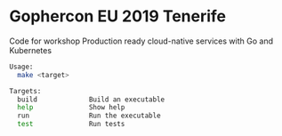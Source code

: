 # Gophercon EU 2019 Tenerife

Code for workshop Production ready cloud-native services with Go and Kubernetes

```bash
Usage:
  make <target>

Targets:
  build             Build an executable
  help              Show help
  run               Run the executable
  test              Run tests
```
